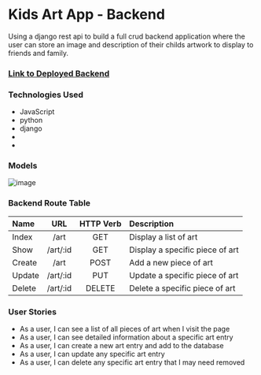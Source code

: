 # Kids Art App - Backend

Using a django rest api to build a full crud backend application where the user can store an image and description of their childs artwork to display to friends and family.

### [Link to Deployed Backend](https://kids-art-app-backend.onrender.com)

### Technologies Used

- JavaScript
- python
- django
- 
- 

### Models
![image](./../project%204%20model-2023-02-20%20at%203.22.58%20PM.png)

### Backend Route Table

| Name    | URL    | HTTP Verb |Description|
| :---    | :----: | :----:    |      :----   |
| Index   | /art    | GET      | Display a list of art|
| Show    | /art/:id | GET     | Display a specific piece of art|
| Create  | /art     | POST    | Add a new piece of art|
| Update  | /art/:id | PUT     | Update a specific piece of art|
| Delete  | /art/:id | DELETE  | Delete a specific piece of art|


### User Stories

- As a user, I can see a list of all pieces of art when I visit the page
- As a user, I can see detailed information about a specific art entry
- As a user, I can create a new art entry and add to the database
- As a user, I can update any specific art entry
- As a user, I can delete any specific art entry that I may need removed





